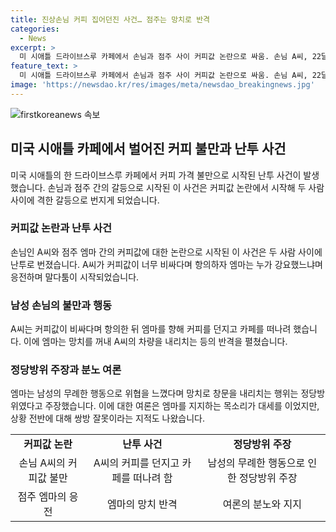 ```yaml
---
title: 진상손님 커피 집어던진 사건… 점주는 망치로 반격
categories:
  - News
excerpt: >
  미 시애틀 드라이브스루 카페에서 손님과 점주 사이 커피값 논란으로 싸움. 손님 A씨, 22달러에 대해 불만 표현 후 커피를 던져 엠마 점주의 창문에 망치로 타격. 엠마는 정당방위 주장하며 A씨를 경찰에 고소했고, 인스타그램에 CCTV 영상 게시해 응원과 비난을 받고 있음.
feature_text: >
  미 시애틀 드라이브스루 카페에서 손님과 점주 사이 커피값 논란으로 싸움. 손님 A씨, 22달러에 대해 불만 표현 후 커피를 던져 엠마 점주의 창문에 망치로 타격. 엠마는 정당방위 주장하며 A씨를 경찰에 고소했고, 인스타그램에 CCTV 영상 게시해 응원과 비난을 받고 있음.
image: 'https://newsdao.kr/res/images/meta/newsdao_breakingnews.jpg'
---
```


<p><img src="https://newsdao.kr/res/images/meta/newsdao_breakingnews.jpg" alt="firstkoreanews 속보" /></p>

<h2 data-ke-size="size26">미국 시애틀 카페에서 벌어진 커피 불만과 난투 사건</h2>

<p data-ke-size="size16">미국 시애틀의 한 드라이브스루 카페에서 커피 가격 불만으로 시작된 난투 사건이 발생했습니다. 손님과 점주 간의 갈등으로 시작된 이 사건은 커피값 논란에서 시작해 두 사람 사이에 격한 갈등으로 번지게 되었습니다.</p>

<h3>커피값 논란과 난투 사건</h3>

<p data-ke-size="size16">손님인 A씨와 점주 엠마 간의 커피값에 대한 논란으로 시작된 이 사건은 두 사람 사이에 난투로 번졌습니다. A씨가 커피값이 너무 비싸다며 항의하자 엠마는 누가 강요했느냐며 응전하며 말다툼이 시작되었습니다.</p>

<h3>남성 손님의 불만과 행동</h3>

<p data-ke-size="size16">A씨는 커피값이 비싸다며 항의한 뒤 엠마를 향해 커피를 던지고 카페를 떠나려 했습니다. 이에 엠마는 망치를 꺼내 A씨의 차량을 내리치는 등의 반격을 펼쳤습니다.</p>

<h3>정당방위 주장과 분노 여론</h3>

<p data-ke-size="size16">엠마는 남성의 무례한 행동으로 위협을 느꼈다며 망치로 창문을 내리치는 행위는 정당방위였다고 주장했습니다. 이에 대한 여론은 엠마를 지지하는 목소리가 대세를 이었지만, 상황 전반에 대해 쌍방 잘못이라는 지적도 나왔습니다.</p>

<table>
    <tr>
        <td style="text-align: center; height: 17px;"><b>커피값 논란</b></td>
        <td style="text-align: center; height: 17px;"><b>난투 사건</b></td>
        <td style="text-align: center; height: 17px;"><b>정당방위 주장</b></td>
    </tr>
    <tr>
        <td style="text-align: center; height: 17px;">손님 A씨의 커피값 불만</td>
        <td style="text-align: center; height: 17px;">A씨의 커피를 던지고 카페를 떠나려 함</td>
        <td style="text-align: center; height: 17px;">남성의 무례한 행동으로 인한 정당방위 주장</td>
    </tr>
    <tr>
        <td style="text-align: center; height: 17px;">점주 엠마의 응전</td>
        <td style="text-align: center; height: 17px;">엠마의 망치 반격</td>
        <td style="text-align: center; height: 17px;">여론의 분노와 지지</td>
    </tr>
</table>

<p data-ke-size="size16">&nbsp;</p>

